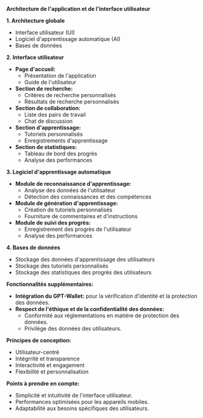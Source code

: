 **Architecture de l'application et de l'interface utilisateur**

**1. Architecture globale**

- Interface utilisateur (UI)
- Logiciel d'apprentissage automatique (AI)
- Bases de données

**2. Interface utilisateur**

- **Page d'accueil:**
    - Présentation de l'application
    - Guide de l'utilisateur
- **Section de recherche:**
    - Critères de recherche personnalisés
    - Résultats de recherche personnalisés
- **Section de collaboration:**
    - Liste des pairs de travail
    - Chat de discussion
- **Section d'apprentissage:**
    - Tutoriels personnalisés
    - Enregistrements d'apprentissage
- **Section de statistiques:**
    - Tableau de bord des progrès
    - Analyse des performances

**3. Logiciel d'apprentissage automatique**

- **Module de reconnaissance d'apprentissage:**
    - Analyse des données de l'utilisateur
    - Détection des connaissances et des compétences
- **Module de génération d'apprentissage:**
    - Création de tutoriels personnalisés
    - Fourniture de commentaires et d'instructions
- **Module de suivi des progrès:**
    - Enregistrement des progrès de l'utilisateur
    - Analyse des performances

**4. Bases de données**

- Stockage des données d'apprentissage des utilisateurs
- Stockage des tutoriels personnalisés
- Stockage des statistiques des progrès des utilisateurs

**Fonctionnalités supplémentaires:**

- **Intégration du GPT-Wallet:** pour la vérification d'identité et la protection des données.
- **Respect de l'éthique et de la confidentialité des données:**
    - Conformité aux réglementations en matière de protection des données.
    - Privilège des données des utilisateurs.

**Principes de conception:**

- Utilisateur-centré
- Intégrrité et transparence
- Interactivité et engagement
- Flexibilité et personnalisation

**Points à prendre en compte:**

- Simplicité et intuitivité de l'interface utilisateur.
- Performances optimisées pour les appareils mobiles.
- Adaptabilité aux besoins spécifiques des utilisateurs.